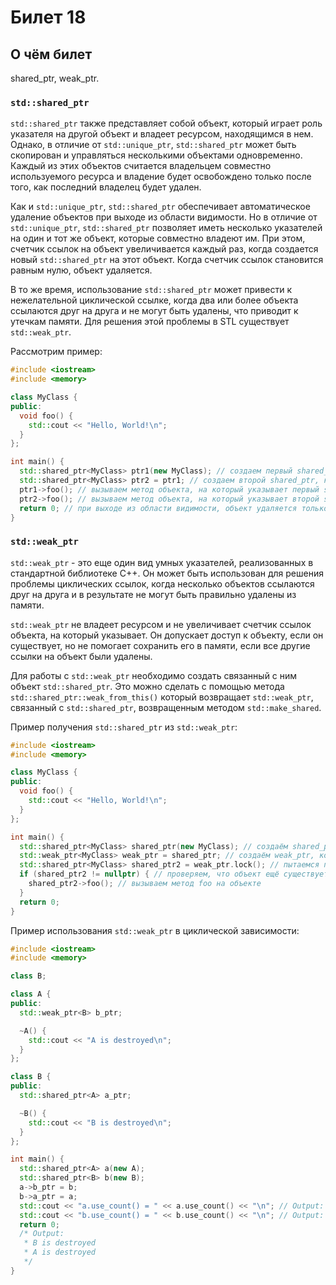 # Билет 18
## О чём билет
shared_ptr, weak_ptr.

### `std::shared_ptr`
`std::shared_ptr` также представляет собой объект, который играет роль указателя на другой объект и владеет ресурсом, находящимся в нем. Однако, в отличие от `std::unique_ptr`, `std::shared_ptr` может быть скопирован и управляться несколькими объектами одновременно. Каждый из этих объектов считается владельцем совместно используемого ресурса и владение будет освобождено только после того, как последний владелец будет удален.

Как и `std::unique_ptr`, `std::shared_ptr` обеспечивает автоматическое удаление объектов при выходе из области видимости. Но в отличие от `std::unique_ptr`, `std::shared_ptr` позволяет иметь несколько указателей на один и тот же объект, которые совместно владеют им. При этом, счетчик ссылок на объект увеличивается каждый раз, когда создается новый `std::shared_ptr` на этот объект. Когда счетчик ссылок становится равным нулю, объект удаляется.

В то же время, использование `std::shared_ptr` может привести к нежелательной циклической ссылке, когда два или более объекта ссылаются друг на друга и не могут быть удалены, что приводит к утечкам памяти. Для решения этой проблемы в STL существует `std::weak_ptr`.

Рассмотрим пример:
```cpp
#include <iostream>
#include <memory>

class MyClass {
public:
  void foo() {
    std::cout << "Hello, World!\n";
  }
};

int main() {
  std::shared_ptr<MyClass> ptr1(new MyClass); // создаем первый shared_ptr
  std::shared_ptr<MyClass> ptr2 = ptr1; // создаем второй shared_ptr, который разделяет владение с первым
  ptr1->foo(); // вызываем метод объекта, на который указывает первый shared_ptr
  ptr2->foo(); // вызываем метод объекта, на который указывает второй shared_ptr
  return 0; // при выходе из области видимости, объект удаляется только при достижении счетчиком ссылок нуля
}
```

### `std::weak_ptr`
`std::weak_ptr` - это еще один вид умных указателей, реализованных в стандартной библиотеке C++. Он может быть использован для решения проблемы циклических ссылок, когда несколько объектов ссылаются друг на друга и в результате не могут быть правильно удалены из памяти.

`std::weak_ptr` не владеет ресурсом и не увеличивает счетчик ссылок объекта, на который указывает. Он допускает доступ к объекту, если он существует, но не помогает сохранить его в памяти, если все другие ссылки на объект были удалены.

Для работы с `std::weak_ptr` необходимо создать связанный с ним объект `std::shared_ptr`. Это можно сделать с помощью метода `std::shared_ptr::weak_from_this()` который возвращает `std::weak_ptr`, связанный с `std::shared_ptr`, возвращенным методом `std::make_shared`.

Пример получения `std::shared_ptr` из `std::weak_ptr`:
```cpp
#include <iostream>
#include <memory>

class MyClass {
public:
  void foo() {
    std::cout << "Hello, World!\n";
  }
};

int main() {
  std::shared_ptr<MyClass> shared_ptr(new MyClass); // создаём shared_ptr, который владеет объектом MyClass
  std::weak_ptr<MyClass> weak_ptr = shared_ptr; // создаём weak_ptr, который "слабо" ссылается на этот же объект
  std::shared_ptr<MyClass> shared_ptr2 = weak_ptr.lock(); // пытаемся получить shared_ptr из weak_ptr
  if (shared_ptr2 != nullptr) { // проверяем, что объект ещё существует
    shared_ptr2->foo(); // вызываем метод foo на объекте
  }
  return 0;
}
```
Пример использования `std::weak_ptr` в циклической зависимости:
```cpp
#include <iostream>
#include <memory>

class B;

class A {
public:
  std::weak_ptr<B> b_ptr;

  ~A() {
    std::cout << "A is destroyed\n";
  }
};

class B {
public:
  std::shared_ptr<A> a_ptr;

  ~B() {
    std::cout << "B is destroyed\n";
  }
};

int main() {
  std::shared_ptr<A> a(new A);
  std::shared_ptr<B> b(new B);
  a->b_ptr = b;
  b->a_ptr = a;
  std::cout << "a.use_count() = " << a.use_count() << "\n"; // Output: a.use_count() = 2
  std::cout << "b.use_count() = " << b.use_count() << "\n"; // Output: b.use_count() = 1 (слабый указатель weak_ptr не считается)
  return 0;
  /* Output:
   * B is destroyed
   * A is destroyed
   */
}
```

